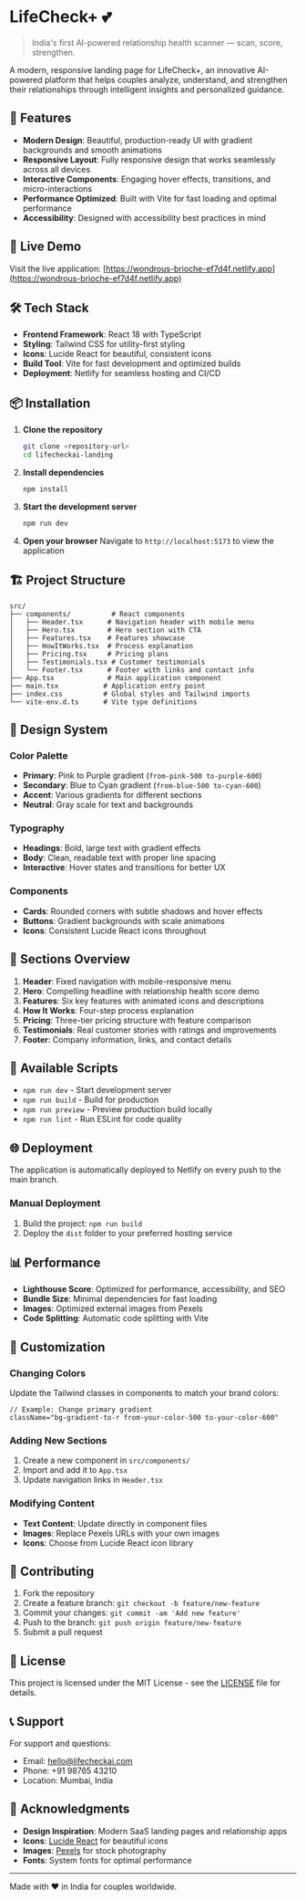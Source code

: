 # LifeCheck+ 💕

> India's first AI-powered relationship health scanner — scan, score, strengthen.

A modern, responsive landing page for LifeCheck+, an innovative AI-powered platform that helps couples analyze, understand, and strengthen their relationships through intelligent insights and personalized guidance.

## 🌟 Features

- **Modern Design**: Beautiful, production-ready UI with gradient backgrounds and smooth animations
- **Responsive Layout**: Fully responsive design that works seamlessly across all devices
- **Interactive Components**: Engaging hover effects, transitions, and micro-interactions
- **Performance Optimized**: Built with Vite for fast loading and optimal performance
- **Accessibility**: Designed with accessibility best practices in mind

## 🚀 Live Demo

Visit the live application: [https://wondrous-brioche-ef7d4f.netlify.app](https://wondrous-brioche-ef7d4f.netlify.app)

## 🛠️ Tech Stack

- **Frontend Framework**: React 18 with TypeScript
- **Styling**: Tailwind CSS for utility-first styling
- **Icons**: Lucide React for beautiful, consistent icons
- **Build Tool**: Vite for fast development and optimized builds
- **Deployment**: Netlify for seamless hosting and CI/CD

## 📦 Installation

1. **Clone the repository**
   ```bash
   git clone <repository-url>
   cd lifecheckai-landing
   ```

2. **Install dependencies**
   ```bash
   npm install
   ```

3. **Start the development server**
   ```bash
   npm run dev
   ```

4. **Open your browser**
   Navigate to `http://localhost:5173` to view the application

## 🏗️ Project Structure

```
src/
├── components/          # React components
│   ├── Header.tsx      # Navigation header with mobile menu
│   ├── Hero.tsx        # Hero section with CTA
│   ├── Features.tsx    # Features showcase
│   ├── HowItWorks.tsx  # Process explanation
│   ├── Pricing.tsx     # Pricing plans
│   ├── Testimonials.tsx # Customer testimonials
│   └── Footer.tsx      # Footer with links and contact info
├── App.tsx             # Main application component
├── main.tsx           # Application entry point
├── index.css          # Global styles and Tailwind imports
└── vite-env.d.ts      # Vite type definitions
```

## 🎨 Design System

### Color Palette
- **Primary**: Pink to Purple gradient (`from-pink-500 to-purple-600`)
- **Secondary**: Blue to Cyan gradient (`from-blue-500 to-cyan-600`)
- **Accent**: Various gradients for different sections
- **Neutral**: Gray scale for text and backgrounds

### Typography
- **Headings**: Bold, large text with gradient effects
- **Body**: Clean, readable text with proper line spacing
- **Interactive**: Hover states and transitions for better UX

### Components
- **Cards**: Rounded corners with subtle shadows and hover effects
- **Buttons**: Gradient backgrounds with scale animations
- **Icons**: Consistent Lucide React icons throughout

## 📱 Sections Overview

1. **Header**: Fixed navigation with mobile-responsive menu
2. **Hero**: Compelling headline with relationship health score demo
3. **Features**: Six key features with animated icons and descriptions
4. **How It Works**: Four-step process explanation
5. **Pricing**: Three-tier pricing structure with feature comparison
6. **Testimonials**: Real customer stories with ratings and improvements
7. **Footer**: Company information, links, and contact details

## 🚀 Available Scripts

- `npm run dev` - Start development server
- `npm run build` - Build for production
- `npm run preview` - Preview production build locally
- `npm run lint` - Run ESLint for code quality

## 🌐 Deployment

The application is automatically deployed to Netlify on every push to the main branch.

### Manual Deployment
1. Build the project: `npm run build`
2. Deploy the `dist` folder to your preferred hosting service

## 📊 Performance

- **Lighthouse Score**: Optimized for performance, accessibility, and SEO
- **Bundle Size**: Minimal dependencies for fast loading
- **Images**: Optimized external images from Pexels
- **Code Splitting**: Automatic code splitting with Vite

## 🔧 Customization

### Changing Colors
Update the Tailwind classes in components to match your brand colors:
```tsx
// Example: Change primary gradient
className="bg-gradient-to-r from-your-color-500 to-your-color-600"
```

### Adding New Sections
1. Create a new component in `src/components/`
2. Import and add it to `App.tsx`
3. Update navigation links in `Header.tsx`

### Modifying Content
- **Text Content**: Update directly in component files
- **Images**: Replace Pexels URLs with your own images
- **Icons**: Choose from Lucide React icon library

## 🤝 Contributing

1. Fork the repository
2. Create a feature branch: `git checkout -b feature/new-feature`
3. Commit your changes: `git commit -am 'Add new feature'`
4. Push to the branch: `git push origin feature/new-feature`
5. Submit a pull request

## 📄 License

This project is licensed under the MIT License - see the [LICENSE](LICENSE) file for details.

## 📞 Support

For support and questions:
- Email: hello@lifecheckai.com
- Phone: +91 98765 43210
- Location: Mumbai, India

## 🙏 Acknowledgments

- **Design Inspiration**: Modern SaaS landing pages and relationship apps
- **Icons**: [Lucide React](https://lucide.dev/) for beautiful icons
- **Images**: [Pexels](https://pexels.com/) for stock photography
- **Fonts**: System fonts for optimal performance

---

Made with ❤️ in India for couples worldwide.